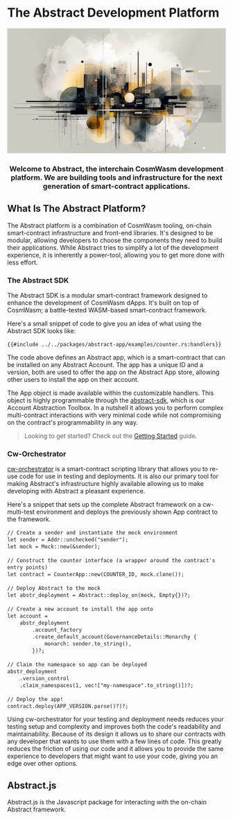 # The Abstract Development Platform

<!-- This page is a high-level overview of the Abstract Platform, not the SDK or any of our actual products. Hence we should stick to a vocabulary that is familiar to the reader. -->
![SDK Background](./assets/docs_bg.png)

<div align="center">

### Welcome to Abstract, the interchain CosmWasm development platform. We are building tools and infrastructure for the next generation of smart-contract applications.

</div>

## What Is The Abstract Platform?

The Abstract platform is a combination of CosmWasm tooling, on-chain smart-contract infrastructure and front-end libraries. It's designed to be modular, allowing developers to choose the components they need to build their applications. While Abstract tries to simplify a lot of the development experience, it is inherently a power-tool, allowing you to get more done with less effort.

### The Abstract SDK

The Abstract SDK is a modular smart-contract framework designed to enhance the development of CosmWasm dApps. It's built on top of CosmWasm; a battle-tested WASM-based smart-contract framework.

Here's a small snippet of code to give you an idea of what using the Abstract SDK looks like:

```rust,no_run
{{#include ../../packages/abstract-app/examples/counter.rs:handlers}}
```

The code above defines an Abstract app, which is a smart-contract that can be installed on any Abstract Account. The app has a unique ID and a version, both are used to offer the app on the Abstract App store, allowing other users to install the app on their account.

The App object is made available within the customizable handlers. This object is highly programmable through the [abstract-sdk](./get_started/sdk.md), which is our Account Abstraction Toolbox. In a nutshell it allows you to perform complex multi-contract interactions with very minimal code while not compromising on the contract's programmability in any way.

> Looking to get started? Check out the [Getting Started](./get_started/index.md) guide.

### Cw-Orchestrator

[cw-orchestrator](https://github.com/AbstractSDK/cw-orchestrator) is a smart-contract scripting library that allows you to re-use code for use in testing and deployments. It is also our primary tool for making Abstract's infrastructure highly available allowing us to make developing with Abstract a pleasant experience.

Here's a snippet that sets up the complete Abstract framework on a cw-multi-test environment and deploys the previously shown App contract to the framework.

```rust,no_run
// Create a sender and instantiate the mock environment
let sender = Addr::unchecked("sender");
let mock = Mock::new(&sender);

// Construct the counter interface (a wrapper around the contract's entry points)
let contract = CounterApp::new(COUNTER_ID, mock.clone());

// Deploy Abstract to the mock
let abstr_deployment = Abstract::deploy_on(mock, Empty{})?;

// Create a new account to install the app onto
let account =
    abstr_deployment
        .account_factory
        .create_default_account(GovernanceDetails::Monarchy {
            monarch: sender.to_string(),
        })?;

// Claim the namespace so app can be deployed
abstr_deployment
    .version_control
    .claim_namespaces(1, vec!["my-namespace".to_string()])?;

// Deploy the app!
contract.deploy(APP_VERSION.parse()?)?;
```

Using cw-orchestrator for your testing and deployment needs reduces your testing setup and complexity and improves both the code's readability and maintainability. Because of its design it allows us to share our contracts with any developer that wants to use them with a few lines of code. This greatly reduces the friction of using our code and it allows you to provide the same experience to developers that might want to use your code, giving you an edge over other options.

## Abstract.js

Abstract.js is the Javascript package for interacting with the on-chain Abstract framework.

<!-- ## Features

- Chain-Agnostic: The Abstract platform is built to support various blockchain networks within the Cosmos ecosystem, giving developers the flexibility to choose the best-suited platform for their dApp.

- Modular Design: Abstract's modular architecture allows developers to choose from a curated library of smart-contract or develop their own using the Abstract SDK, enabling rapid development and customization.

- Custom Governance: Abstract allows developers to create custom governance structures tailored to their application's specific requirements, including integration with multi-signature wallets and DAOs.

- Development Tooling [cw-orchestrator](https://github.com/AbstractSDK/cw-orchestrator): Abstract offers a vast integration testing library, enabling developers to quickly increase test coverage and ensure the reliability of their dApps.

- Version Management: Abstract simplifies the process of managing smart-contract versioning, ensuring developers can quickly release and access new features and bug-fixes.

- Ecosystem Integrations: Abstract is designed to work seamlessly with popular projects and services in the Cosmos ecosystem, such as:

  - Dexes: WyndDex, Osmosis, Astroport, and TerraSwap
  - Oracles: Ojo Network (planned)
  - Wallets: Keplr, Cosmostation and Terra Station
  - Automation: CronCat and Lit Protocol (planned) -->

<!-- ## Use Cases and Examples

### Personalized Decentralized Finance (PDeFi)

Developers can leverage Abstract's modular architecture to quickly build Personalized DeFi applications. In contrast with traditionally DeFi, these applications aren't required to custody the user's assets. They can also be customized to meet the user's specific requirements, such as integrating with their preferred oracle, wallet, or exchange. Abstract's P-DeFi applications can be used to create custom financial products, such as:

- Dollar cost averaging (DCA)
- Grid bot trading
- Custom trading strategies
- Permissioned asset markets

All of which can have tweakable settings that are in the user's control.

### NFT Marketplaces

Abstract's SDK can be used to create customizable NFT marketplaces, allowing users to mint, trade, and manage digital assets on various Cosmos-based blockchains.

### Governance Platforms

Developers can utilize Abstract to create advanced governance platforms that support custom voting mechanisms and proposal systems for community-driven decision-making.

### Cross-Chain Interoperability

Abstract's chain-agnostic nature enables developers to create dApps that can interact with multiple blockchains within the Cosmos ecosystem, facilitating cross-chain asset transfers and communication.

### Decentralized Autonomous Organizations (DAOs)

Abstract can be used to build and manage DAOs with custom governance structures, allowing communities to collaborate, make decisions, and allocate resources effectively.

### Project Infrastructure

Develop tooling for your dApps that help speed up work flows, work with your contracts from inside Rust, no need for JavaScript, use your own Rust projects codebases.

 -->
